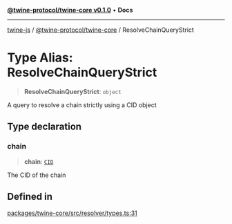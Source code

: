 [**@twine-protocol/twine-core v0.1.0**](../README.md) • **Docs**

***

[twine-js](../../../README.md) / [@twine-protocol/twine-core](../README.md) / ResolveChainQueryStrict

# Type Alias: ResolveChainQueryStrict

> **ResolveChainQueryStrict**: `object`

A query to resolve a chain strictly using a CID object

## Type declaration

### chain

> **chain**: [`CID`](../classes/CID.md)

The CID of the chain

## Defined in

[packages/twine-core/src/resolver/types.ts:31](https://github.com/twine-protocol/twine-js/blob/bc5370ff2573a6e5e5c7a912acc672967ce4c5db/packages/twine-core/src/resolver/types.ts#L31)
